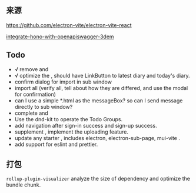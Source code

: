 ## 来源
https://github.com/electron-vite/electron-vite-react

[integrate-hono-with-openapiswagger-3dem](https://dev.to/bimaadi/integrate-hono-with-openapiswagger-3dem)

## Todo
- √ remove <Counter> and <Len>
- √ optimize the <Home> , should have LinkButton to latest diary and today's diary.
- confirm dialog for import in sub window
- import all (verify all, tell about how they are differed, and use the modal for confirmation)
- can I use a simple *.html as the messageBox? so can I send message directly to sub window?
- complete <Todo> and <Settings>
- Use the dnd-kit to operate the Todo Groups.
- add navigation after sign-in success and sign-up success.
- supplement <Profile>, implement the uploading feature.
- update any starter , includes electron, electron-sub-page, mui-vite .
- add support for eslint and prettier.

## 打包
`rollup-plugin-visualizer` analyze the size of dependency and optimize the bundle chunk.